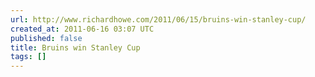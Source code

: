 ```yaml
---
url: http://www.richardhowe.com/2011/06/15/bruins-win-stanley-cup/
created_at: 2011-06-16 03:07 UTC
published: false
title: Bruins win Stanley Cup
tags: []
---
```



